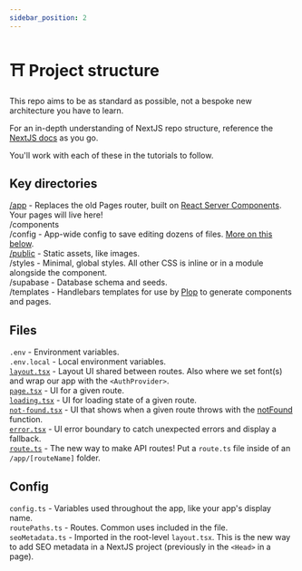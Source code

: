 ```yaml
---
sidebar_position: 2
---
```


# ⛩️ Project structure

This repo aims to be as standard as possible, not a bespoke new architecture you have to learn.  

For an in-depth understanding of NextJS repo structure, reference the [NextJS docs](https://nextjs.org/docs/getting-started/project-structure) as you go.  

You'll work with each of these in the tutorials to follow.

## Key directories

[/app](https://nextjs.org/docs/app/building-your-application/routing) - Replaces the old Pages router, built on [React Server Components](https://nextjs.org/docs/app/building-your-application/rendering/server-components). Your pages will live here!  
/components  
/config - App-wide config to save editing dozens of files. [More on this below](#config).  
[/public](https://nextjs.org/docs/app/building-your-application/optimizing/static-assets) - Static assets, like images.  
/styles - Minimal, global styles. All other CSS is inline or in a module alongside the component.  
/supabase - Database schema and seeds.  
/templates - Handlebars templates for use by [Plop](https://plopjs.com/) to generate components and pages.  

## Files  

`.env` - Environment variables.  
`.env.local` - Local environment variables.  
[`layout.tsx`](https://nextjs.org/docs/app/api-reference/file-conventions/layout) - Layout UI shared between routes. Also where we set font(s) and wrap our app with the `<AuthProvider>`.  
[`page.tsx`](https://nextjs.org/docs/app/api-reference/file-conventions/page) - UI for a given route.  
[`loading.tsx`](https://nextjs.org/docs/app/api-reference/file-conventions/loading) - UI for loading state of a given route.  
[`not-found.tsx`](https://nextjs.org/docs/app/api-reference/file-conventions/not-found) - UI that shows when a given route throws with the [notFound](https://nextjs.org/docs/app/api-reference/functions/not-found) function.  
[`error.tsx`](https://nextjs.org/docs/app/api-reference/file-conventions/error) - UI error boundary to catch unexpected errors and display a fallback.  
[`route.ts`](https://nextjs.org/docs/app/api-reference/file-conventions/route) - The new way to make API routes! Put a `route.ts` file inside of an `/app/[routeName]` folder.  

## Config

`config.ts` - Variables used throughout the app, like your app's display name.  
`routePaths.ts` - Routes. Common uses included in the file.  
`seoMetadata.ts` - Imported in the root-level `layout.tsx`. This is the new way to add SEO metadata in a NextJS project (previously in the `<Head>` in a page).  
